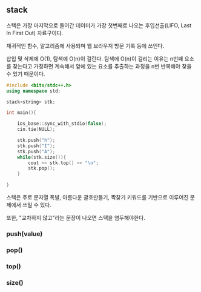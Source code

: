 ## stack
스택은 가장 마지막으로 들어간 데이터가 가장 첫번째로 나오는 후입선출(LIFO, Last In First Out) 자료구이다.

재귀적인 함수, 알고리즘에 사용되며 웹 브라우저 방문 기록 등에 쓰인다.

삽입 및 삭제에 O(1), 탐색에 O(n)이 걸린다. 탐색에 O(n)이 걸리는 이유는 n번째 요소를 찾는다고 가정하면 계속해서 앞에 있는 요소를 추출하는 과정을 n번 반복해야 찾을 수 있기 때문이다.

```c++
#include <bits/stdc++.h>
using namespace std;

stack<string> stk;

int main(){

    ios_base::sync_with_stdio(false);
    cin.tie(NULL);

    stk.push("h");
    stk.push("I");
    stk.push("A");
    while(stk.size()){
        cout << stk.top() << "\n";
        stk.pop();
    }

}
```

스택은 주로 문자열 폭발, 아름다운 괄호만들기, 짝찾기 키워드를 기반으로 이루어진 문제에서 쓰일 수 있다.

또한, "교차하지 않고"라는 문장이 나오면 스택을 염두해야한다.

### push(value)

### pop()

### top()

### size()